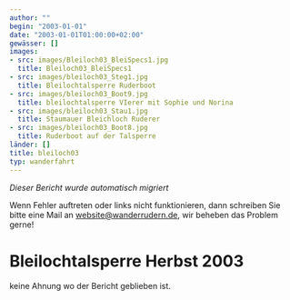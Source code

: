 ```yaml
---
author: ""
begin: "2003-01-01"
date: "2003-01-01T01:00:00+02:00"
gewässer: []
images:
- src: images/Bleiloch03_BleiSpecs1.jpg
  title: Bleiloch03_BleiSpecs1
- src: images/bleiloch03_Steg1.jpg
  title: Bleilochtalsperre Ruderboot
- src: images/bleiloch03_Boot9.jpg
  title: bleilochtalsperre VIerer mit Sophie und Norina
- src: images/bleiloch03_Stau1.jpg
  title: Staumauer Bleichloch Ruderer
- src: images/bleiloch03_Boot8.jpg
  title: Ruderboot auf der Talsperre
länder: []
title: bleiloch03
typ: wanderfahrt
---
```



*Dieser Bericht wurde automatisch migriert*

Wenn Fehler auftreten oder links nicht funktionieren, dann schreiben Sie bitte eine Mail an website@wanderrudern.de, wir beheben das Problem gerne!



# Bleilochtalsperre Herbst 2003


keine Ahnung wo der Bericht geblieben ist.